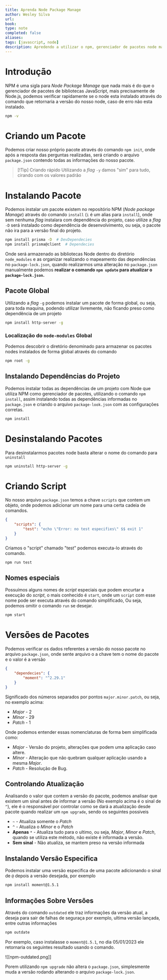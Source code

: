 ```yaml
---
title: Aprenda Node Package Manage
author: Wesley Silva
url:
book:
type: note
completed: false
aliases:
tags: [javascript, node]
description: Apredendo a utilizar o npm, gerenciador de pacotes node mais famoso.
---
```

# Introdução
NPM é uma sigla para *Node Package Manage* que nada mais é do que o gerenciador de pacotes de bibliotecas JavaScript, mais precisamente de Node.js, podemos verificar rapidamente se o node esta instalado através do comando que retornaria a versão do nosso node, caso de erro não esta instalado.

```sh
npm -v
```

# Criando um Pacote
Podemos criar nosso próprio pacote através do comando `npm init`, onde  após a resposta das perguntas realizadas, será criando o arquivo `package.json` contendo todas as informações do nosso pacote.

>[!Tip] Criando rápido
>Utilizando a _flag_ `-y` damos "sim" para tudo, cirando com os valores padrão

# Instalando Pacote
Podemos instalar um pacote existem no repositório NPM (_Node package Manage_) através do comando `install` (`i`  é  um alias para `install`), onde sem nenhuma _flag_ instalara com dependência do projeto, caso utilize a _flag_  `-D` será instalado como dependência de desenvolvimento, ou seja, o pacote não ira para a versão final do projeto.

```sh
npm install prisma -D  # DevDependecies
npm install prisma@client  # Dependecies
```

Onde será armazenado as bibliotecas Node dentro do diretório `node_modules` e as organizar realizando o mapeamento das dependências no `package-lock.json`, quando realizarmos uma alteração no `package.json` manualmente podemos **realizar o comando `npm update` para atualizar o `package-lock.json`.**

## Pacote Global
Utilizando a _flag_ `-g` podemos instalar um pacote de forma global, ou seja, para toda maquina, podendo utilizar livremente, não ficando preso como dependência de um projeto

```sh
npm install http-server -g
```

### Localização do `node-modules` Global
Podemos descobrir o diretório denominado para armazenar os pacotes nodes instalados de forma global através do comando

```sh
npm root -g
```

## Instalando Dependências do Projeto
Podemos instalar todas as dependências de um projeto com Node que utiliza NPM como gerenciador de pacotes, utilizando o comando `npm install`, assim instalando todas as dependências informadas no `package.json` e criando o arquivo `package-look.json` com as configurações corretas.

```sh
npm install
```

# Desinstalando Pacotes
Para desinstalarmos pacotes node basta alterar o nome do comando para `uninstall`
```sh
npm uninstall http-server -g
```

# Criando Script
No nosso arquivo `package.json` temos a chave `scripts` que contem um objeto, onde podemos adicionar um nome para uma certa cadeia de comandos.

```json
{
	"scripts": {
		"test": "echo \"Error: no test especifies\" $$ exit 1"
	}
}
```

Criamos o "script" chamado "test" podemos executa-lo através do comando.

```sh
npm run test
```

## Nomes especiais
Possuímos alguns nomes de _script_ especiais que podem encurtar a execução do _script_, o mais conhecido é `start`, onde um `script` com esse nome pode ser executa através do comando simplificado, Ou seja, podemos omitir o comando `run` se desejar.

```sh
npm start
```


# Versões de Pacotes
Podemos verificar os dados referentes a versão do nosso pacote no arquivo `package.json`, onde sente arquivo o a chave tem o nome do pacote e o valor é a versão

```json
{
	"dependecies": {
		"moment": "^2.29.1"
	}
}
```

Significado dos números separados por pontos `major.minor.patch`, ou seja, no exemplo acima:
- _Major_ - 2
- _Minor_ - 29
- _Patch_ - 1

Onde podemos entender essas nomenclaturas de forma bem simplificada como:
- _Major_ - Versão do projeto, alterações que podem uma aplicação caso altere.
- _Minor_ - Alteração que não quebram qualquer aplicação usando a mesma _Major_.
- _Patch_ - Resolução de Bug.

## Controlando Atualização
Analisando o valor que contem a versão do pacote, podemos analisar que existem um sinal antes de informar a versão (No exemplo acima é o sinal de `^`), ele é o responsável por controlar como se dará a atualização desde pacote quando realizar um `npm upgrade`, sendo os seguintes possíveis
- `~` - Atualiza somente o _Patch_
- `^` - Atualiza o _Minor_ e o _Patch_
- **Apenas** `*` - Atualiza tudo para o ultimo, ou seja, _Major_, _Minor_ e _Patch_, quando se utiliza este método, não existe é informada a versão.
- **Sem sinal** - Não atualiza, se mantem preso na versão informada

## Instalando Versão Especifica
Podemos instalar uma versão especifica de uma pacote adicionando o sinal de `@` depois a versão desejada, por exemplo

```sh
npm install moment@1.5.1
```

## Informações Sobre Versões
Através do comando `outdated` ele traz informações da versão atual, a deseja para sair de falhas de seguraça por exemplo, ultima versão lançada, entre outras informações

```sh
npm outdate
```

Por exemplo, caso instalasse o `moment@1.5.1`, no dia 05/01/2023 ele retornaria os seguintes resultado usando o comando.

![[npm-outdated.png]]

Porem utilizando `npm upgrade` não altera o `package.json`, simplesmente muda a versão rodando alterando o arquivo `package-lock.json`.